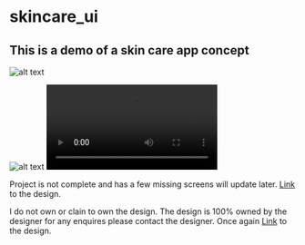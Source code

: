 # skincare_ui

## This is a demo of a skin care app concept

![alt text](https://cdn.dribbble.com/userupload/4281788/file/original-be4df4ee84f1d0740a52969632b44078.png?compress=1&resize=1024x768&vertical=center)

![alt text](https://cdn.dribbble.com/userupload/4281787/file/original-a4748ffc5416e419fa912b31fb778965.png?compress=1&resize=752x)
![alt text](https://cdn.dribbble.com/userupload/4281784/file/original-40bd1a4f324cace769c468c2e3e353db.mp4)

Project is not complete and has a few missing screens will update later.
[Link](https://dribbble.com/shots/20382079-Skincare-Mobile-IOS-App) to the design.

I do not own or clain to own the design. The design is 100% owned by the designer
for any enquires please contact the designer. Once again [Link](https://dribbble.com/shots/20382079-Skincare-Mobile-IOS-App) to the design.
